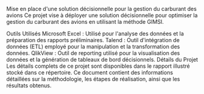 Mise en place d'une solution décisionnelle pour la gestion du carburant des avions
Ce projet vise à déployer une solution décisionnelle pour optimiser la gestion du carburant des avions en utilisant la méthode GIMSI.

Outils Utilisés
Microsoft Excel : Utilisé pour l'analyse des données et la préparation des rapports préliminaires.
Talend : Outil d'intégration de données (ETL) employé pour la manipulation et la transformation des données.
QlikView : Outil de reporting utilisé pour la visualisation des données et la génération de tableaux de bord décisionnels.
Détails du Projet
Les détails complets de ce projet sont disponibles dans le rapport illustré stocké dans ce répertoire. Ce document contient des informations détaillées sur la méthodologie, les étapes de réalisation, ainsi que les résultats obtenus.
